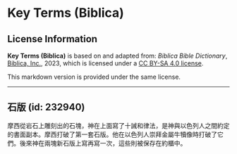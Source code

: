 # Key Terms (Biblica)

## License Information

**Key Terms (Biblica)** is based on and adapted from: _Biblica Bible Dictionary_, [Biblica, Inc.](https://www.biblica.com/), 2023, which is licensed under a [CC BY-SA 4.0 license](https://creativecommons.org/licenses/by-sa/4.0/legalcode.en).

This markdown version is provided under the same license.



--------------------------------

## 石版 (id: 232940)

摩西從岩石上雕刻出的石塊，神在上面寫了十誡和律法，是神與以色列人之間約定的書面副本。摩西打破了第一套石版。他在以色列人崇拜金屬牛犢像時打破了它們。後來神在兩塊新石版上寫再寫一次，這些則被保存在約櫃中。


